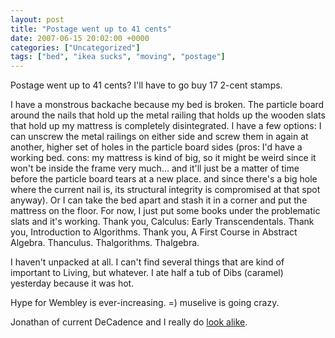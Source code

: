 ```yaml
---
layout: post
title: "Postage went up to 41 cents"
date: 2007-06-15 20:02:00 +0000
categories: ["Uncategorized"]
tags: ["bed", "ikea sucks", "moving", "postage"]
---
```


Postage went up to 41 cents? I'll have to go buy 17 2-cent stamps.

I have a monstrous backache because my bed is broken. The particle board around the nails that hold up the metal railing that holds up the wooden slats that hold up my mattress is completely disintegrated. I have a few options: I can unscrew the metal railings on either side and screw them in again at another, higher set of holes in the particle board sides (pros: I'd have a working bed. cons: my mattress is kind of big, so it might be weird since it won't be inside the frame very much... and it'll just be a matter of time before the particle board tears at a new place. and since there's a big hole where the current nail is, its structural integrity is compromised at that spot anyway). Or I can take the bed apart and stash it in a corner and put the mattress on the floor. For now, I just put some books under the problematic slats and it's working. Thank you, Calculus: Early Transcendentals. Thank you, Introduction to Algorithms. Thank you, A First Course in Abstract Algebra. Thanculus. Thalgorithms. Thalgebra.

I haven't unpacked at all. I can't find several things that are kind of important to Living, but whatever. I ate half a tub of Dibs (caramel) yesterday because it was hot.

Hype for Wembley is ever-increasing. =) muselive is going crazy.

Jonathan of current DeCadence and I really do [look alike](http://berkeley.facebook.com/photo.php?pid=32743556&id=1234246).